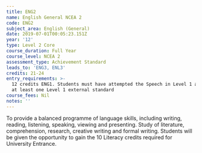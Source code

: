 ```yaml
---
title: ENG2
name: English General NCEA 2
code: ENG2
subject_area: English (General)
date: 2019-07-01T00:05:23.151Z
year: '12'
type: Level 2 Core
course_duration: Full Year
course_level: NCEA 2
assessment_type: Achievement Standard
leads_to: 'ENG3, ENL3'
credits: 21-24
entry_requirements: >-
  12 credits ENG1. Students must have attempted the Speech in Level 1 and pass
  at least one Level 1 external standard
course_fees: Nil
notes: ''
---
```

To provide a balanced programme of language skills, including writing, reading, listening, speaking, viewing and presenting. Study of literature, comprehension, research, creative writing and formal writing. Students will be given the opportunity to gain the 10 Literacy credits required for University Entrance.
